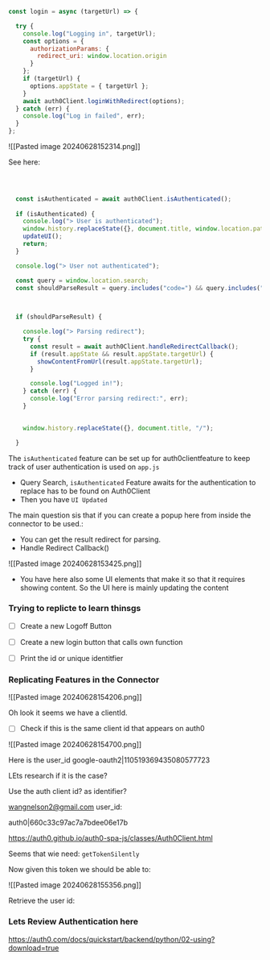 



```js
const login = async (targetUrl) => {

  try {
    console.log("Logging in", targetUrl); 
    const options = {
      authorizationParams: {
        redirect_uri: window.location.origin
      }
    };
    if (targetUrl) {
      options.appState = { targetUrl };
    }
    await auth0Client.loginWithRedirect(options);
  } catch (err) {
    console.log("Log in failed", err);
  }
};
```




![[Pasted image 20240628152314.png]]



See here:

```js
  
  

  const isAuthenticated = await auth0Client.isAuthenticated();
  
  if (isAuthenticated) {
    console.log("> User is authenticated");
    window.history.replaceState({}, document.title, window.location.pathname);
    updateUI();
    return;
  }

  console.log("> User not authenticated");

  const query = window.location.search;
  const shouldParseResult = query.includes("code=") && query.includes("state=");

  

  if (shouldParseResult) {

    console.log("> Parsing redirect");
    try {
      const result = await auth0Client.handleRedirectCallback();
      if (result.appState && result.appState.targetUrl) {
        showContentFromUrl(result.appState.targetUrl);
      }

      console.log("Logged in!");
    } catch (err) {
      console.log("Error parsing redirect:", err);
    }
  

    window.history.replaceState({}, document.title, "/");

  }

```


The `isAuthenticated` feature can be set up for auth0clientfeature to keep track of user authentication is used on `app.js`

- Query Search,   `isAuthenticated` Feature awaits for the authentication to replace has to be found on Auth0Client
- Then you have `UI Updated`  

The main question sis that if you can create a popup here from inside the connector to be used.:

- You can get the result redirect for parsing.
- Handle Redirect Callback()

![[Pasted image 20240628153425.png]]

- You have here also some UI elements that make it so that it requires showing content. So the UI here is mainly updating the content
### Trying to replicte to learn thinsgs


- [ ] Create a new Logoff Button
- [ ] Create a new login button that calls own function
- [ ] Print the id or unique identitfier


### Replicating Features in the Connector 



![[Pasted image 20240628154206.png]]

Oh look it seems we have a clientId.

- [ ] Check if this is the same client id that appears on auth0

![[Pasted image 20240628154700.png]]

Here is the user_id google-oauth2|110519369435080577723

LEts research if it is the case?

Use the auth client id? as identifier?


wangnelson2@gmail.com
user_id:

auth0|660c33c97ac7a7bdee06e17b


https://auth0.github.io/auth0-spa-js/classes/Auth0Client.html


Seems that wie need: `getTokenSilently`


Now given this token we should be able to:

![[Pasted image 20240628155356.png]]

Retrieve the user id:

### Lets Review Authentication here

https://auth0.com/docs/quickstart/backend/python/02-using?download=true






